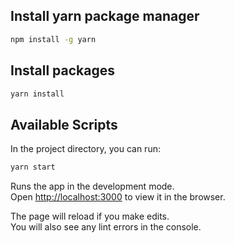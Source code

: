 ## Install yarn package manager

```sh
npm install -g yarn
```

## Install packages

```sh
yarn install
```

## Available Scripts

In the project directory, you can run:

```sh
yarn start
```

Runs the app in the development mode.\
Open [http://localhost:3000](http://localhost:3000) to view it in the browser.

The page will reload if you make edits.\
You will also see any lint errors in the console.
